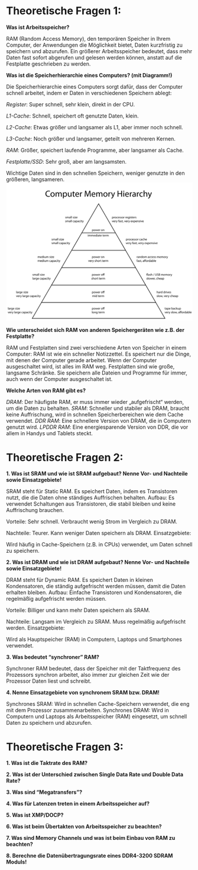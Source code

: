 # Theoretische Fragen 1:

**Was ist Arbeitsspeicher?**

RAM (Random Access Memory), den temporären Speicher in Ihrem Computer, der Anwendungen die Möglichkeit bietet, Daten kurzfristig zu speichern und abzurufen. Ein größerer Arbeitsspeicher bedeutet, dass mehr Daten fast sofort abgerufen und gelesen werden können, anstatt auf die Festplatte geschrieben zu werden.

**Was ist die Speicherhierarchie eines Computers? (mit Diagramm!)**

Die Speicherhierarchie eines Computers sorgt dafür, dass der Computer schnell arbeitet, indem er Daten in verschiedenen Speichern ablegt:

*Register*: Super schnell, sehr klein, direkt in der CPU.

*L1-Cache*: Schnell, speichert oft genutzte Daten, klein.

*L2-Cache*: Etwas größer und langsamer als L1, aber immer noch schnell.

*L3-Cache*: Noch größer und langsamer, geteilt von mehreren Kernen.

*RAM*: Größer, speichert laufende Programme, aber langsamer als Cache.

*Festplatte/SSD*: Sehr groß, aber am langsamsten.

Wichtige Daten sind in den schnellen Speichern, weniger genutzte in den größeren, langsameren.
![Diagramm](Bilder_Infobase/Speicherhierarchie_diagramm.png)

**Wie unterscheidet sich RAM von anderen Speichergeräten wie z.B. der Festplatte?**

RAM und Festplatten sind zwei verschiedene Arten von Speicher in einem Computer:
RAM ist wie ein schneller Notizzettel. Es speichert nur die Dinge, mit denen der Computer gerade arbeitet. Wenn der Computer ausgeschaltet wird, ist alles im RAM weg.
Festplatten sind wie große, langsame Schränke. Sie speichern alle Dateien und Programme für immer, auch wenn der Computer ausgeschaltet ist.

**Welche Arten von RAM gibt es?**

*DRAM*: Der häufigste RAM, er muss immer wieder „aufgefrischt“ werden, um die Daten zu behalten.
*SRAM*: Schneller und stabiler als DRAM, braucht keine Auffrischung, wird in schnellen Speicherbereichen wie dem Cache verwendet.
*DDR RAM*: Eine schnellere Version von DRAM, die in Computern genutzt wird.
*LPDDR RAM*: Eine energiesparende Version von DDR, die vor allem in Handys und Tablets steckt.


# Theoretische Fragen 2:

**1. Was ist SRAM und wie ist SRAM aufgebaut? Nenne Vor- und Nachteile sowie Einsatzgebiete!**

SRAM steht für Static RAM. Es speichert Daten, indem es Transistoren nutzt, die die Daten ohne ständiges Auffrischen behalten.
Aufbau: Es verwendet Schaltungen aus Transistoren, die stabil bleiben und keine Auffrischung brauchen.

Vorteile:
Sehr schnell.
Verbraucht wenig Strom im Vergleich zu DRAM.

Nachteile:
Teurer.
Kann weniger Daten speichern als DRAM.
Einsatzgebiete:

Wird häufig in Cache-Speichern (z.B. in CPUs) verwendet, um Daten schnell zu speichern.

**2. Was ist DRAM und wie ist DRAM aufgebaut? Nenne Vor- und Nachteile sowie Einsatzgebiete!**

DRAM steht für Dynamic RAM. Es speichert Daten in kleinen Kondensatoren, die ständig aufgefrischt werden müssen, damit die Daten erhalten bleiben.
Aufbau: Einfache Transistoren und Kondensatoren, die regelmäßig aufgefrischt werden müssen.

Vorteile:
Billiger und kann mehr Daten speichern als SRAM.

Nachteile:
Langsam im Vergleich zu SRAM.
Muss regelmäßig aufgefrischt werden.
Einsatzgebiete:

Wird als Hauptspeicher (RAM) in Computern, Laptops und Smartphones verwendet.

**3. Was bedeutet “synchroner” RAM?**

Synchroner RAM bedeutet, dass der Speicher mit der Taktfrequenz des Prozessors synchron arbeitet, also immer zur gleichen Zeit wie der Prozessor Daten liest und schreibt.

**4. Nenne Einsatzgebiete von synchronem SRAM bzw. DRAM!**

Synchrones SRAM: Wird in schnellen Cache-Speichern verwendet, die eng mit dem Prozessor zusammenarbeiten.
Synchrones DRAM: Wird in Computern und Laptops als Arbeitsspeicher (RAM) eingesetzt, um schnell Daten zu speichern und abzurufen.


# Theoretische Fragen 3:

**1. Was ist die Taktrate des RAM?**



**2. Was ist der Unterschied zwischen Single Data Rate und Double Data Rate?**



**3. Was sind “Megatransfers”?**



**4. Was für Latenzen treten in einem Arbeitsspeicher auf?**



**5. Was ist XMP/DOCP?**



**6. Was ist beim Übertakten von Arbeitsspeicher zu beachten?**



**7. Was sind Memory Channels und was ist beim Einbau von RAM zu beachten?**



**8. Berechne die Datenübertragungsrate eines DDR4-3200 SDRAM Moduls!**

